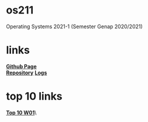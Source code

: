 # os211
Operating Systems 2021-1 (Semester Genap 2020/2021)

# links
[**Github Page**](https://csq307.github.io/os211/)\
[**Repository**](https://github.com/csq307/os211)
[**Logs**](https://github.com/csq307/os211/blob/master/TXT/mylog.txt)

# top 10 links
[**Top 10 W01**](https://github.com/csq307/os211/blob/master/w01.md)\
